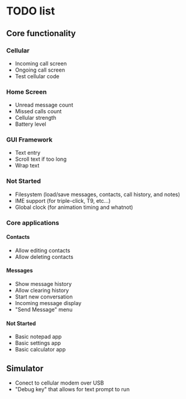 # TODO list

## Core functionality
### Cellular
- Incoming call screen
- Ongoing call screen
- Test cellular code

### Home Screen
- Unread message count
- Missed calls count
- Cellular strength
- Battery level

### GUI Framework
- Text entry
- Scroll text if too long
- Wrap text

### Not Started
- Filesystem (load/save messages, contacts, call history, and notes)
- IME support (for triple-click, T9, etc...)
- Global clock (for animation timing and whatnot)

### Core applications
#### Contacts
- Allow editing contacts
- Allow deleting contacts
#### Messages
- Show message history
- Allow clearing history
- Start new conversation
- Incoming message display
- "Send Message" menu
#### Not Started
- Basic notepad app
- Basic settings app
- Basic calculator app

## Simulator
- Conect to cellular modem over USB
- "Debug key" that allows for text prompt to run